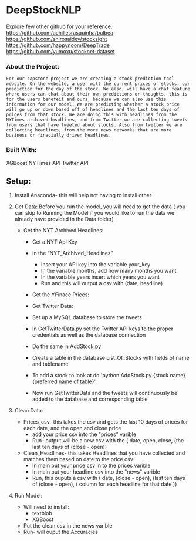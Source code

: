 # DeepStockNLP

Explore few other github for your reference: 
https://github.com/achillesrasquinha/bulbea
https://github.com/shirosaidev/stocksight
https://github.com/happynoom/DeepTrade
https://github.com/yumoxu/stocknet-dataset


### About the Project:
    For our capstone project we are creating a stock prediction tool website. On the website, a user will the current prices of stocks, our prediction for the day of the stock. We also, will have a chat feature where users can chat about their own predictions or thoughts, this is for the users benefeit and ours, because we can also use this information for our model. We are predicting whether a stock price will go up or down based off of headlines and the last ten days of prices from that stock. We are doing this with headlines from the NYTimes archived headlines, and from Twitter we are collecting tweets from users that have tweeted about stocks. Also from twitter we are collecting headlines, from the more news networks that are more business or finacially driven headlines. 


### Built With:
XGBoost
NYTimes API
Twitter API


## Setup:

1. Install Anaconda- this will help not having to install other 

2. Get Data: Before you run the model, you will need to get the data ( you can skip to Running the Model if you would like to run the data we already have provided in the Data folder) 
   - Get the NYT Archived Headlines:
     - Get a NYT Api Key 
     - In the “NYT_Archived_Headlines”
       - Insert your API key into the variable your_key
       - In the variable months, add how many months you want
       - In the variable years insert which years you want
       - Run and this will output a csv with (date, headline)
     - Get the YFinace Prices:
     
     - Get Twitter Data: 
      - Set up a MySQL database to store the tweets
      - In GetTwitterData.py set the Twitter API keys to the proper credentials as well as the database connection
      - Do the same in AddStock.py
      - Create a table in the database List_Of_Stocks with fields of name and tablename
      - To add a stock to look at do 'python AddStock.py {stock name} {preferred name of table}'
      - Now run GetTwitterData and the tweets will continuously be added to the database and corresponding table

3. Clean Data: 
   - Prices_csv- this takes the csv and gets the last 10 days of prices for each date, and the open and close price
     - add your price csv into the "prices" varible 
     - Run- output will be a new csv with the ( date, open, close, (the last ten days of (close - open))
   - Clean_Headlines- this takes Headlines that you have collected and matches them based on date to the price csv
     - In main put your price csv in to the prices varible
     - In main put your headline csv into the "news" varible 
     - Run, this ouputs a csv with ( date, (close - open), (last ten days of (close - open), ( column for each headline for that date ))  

4. Run Model: 
   - Will need to install:
     - textblob 
     - XGBoost
   - Put the clean csv in the news varible
   - Run- will ouput the Accuracies

 




